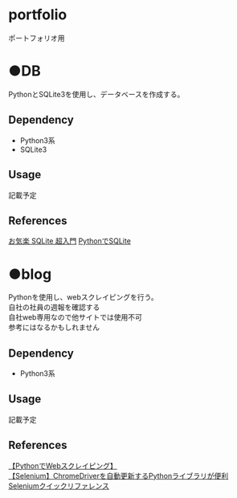 # portfolio
ポートフォリオ用
# ●DB
PythonとSQLite3を使用し、データベースを作成する。

## Dependency
- Python3系<br>
- SQLite3

## Usage
記載予定

## References
[お気楽 SQLite 超入門](http://www.nct9.ne.jp/m_hiroi/linux/sqlite04.html)
[PythonでSQLite](https://qiita.com/kawa-Kotaro/items/9933f56abd53a09826d9)

# ●blog
Pythonを使用し、webスクレイピングを行う。<br>
自社の社員の週報を確認する<br>
自社web専用なので他サイトでは使用不可<br>
参考にはなるかもしれません

## Dependency
- Python3系<br>

## Usage
記載予定

## References
[【PythonでWebスクレイピング】](https://www.youtube.com/watch?v=Eu3CojjLQL4&t=729s)<br>
[【Selenium】ChromeDriverを自動更新するPythonライブラリが便利](https://yuki.world/python-selenium-chromedriver-auto-update/)<br>
[Seleniumクイックリファレンス](https://www.seleniumqref.com/)
